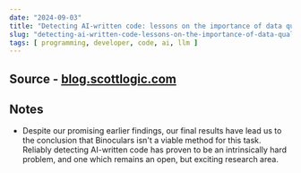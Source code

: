 ```yaml
---
date: "2024-09-03"
title: "Detecting AI-written code: lessons on the importance of data quality"
slug: "detecting-ai-written-code-lessons-on-the-importance-of-data-quality"
tags: [ programming, developer, code, ai, llm ]
---
```




## Source - [blog.scottlogic.com][1]

## Notes
* Despite our promising earlier findings, our final results have lead us to the conclusion that Binoculars isn't a viable method for this task. Reliably detecting AI-written code has proven to be an intrinsically hard problem, and one which remains an open, but exciting research area.



   [1]: https://blog.scottlogic.com/2024/09/04/lessons-on-data-quality.html
